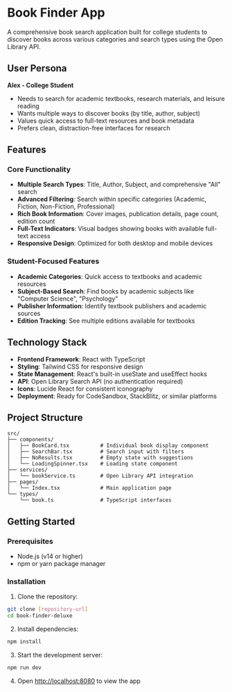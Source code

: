 # Book Finder App

A comprehensive book search application built for college students to discover books across various categories and search types using the Open Library API.

##  User Persona

**Alex - College Student**
- Needs to search for academic textbooks, research materials, and leisure reading
- Wants multiple ways to discover books (by title, author, subject)
- Values quick access to full-text resources and book metadata
- Prefers clean, distraction-free interfaces for research

##  Features

### Core Functionality
- **Multiple Search Types**: Title, Author, Subject, and comprehensive "All" search
- **Advanced Filtering**: Search within specific categories (Academic, Fiction, Non-Fiction, Professional)
- **Rich Book Information**: Cover images, publication details, page count, edition count
- **Full-Text Indicators**: Visual badges showing books with available full-text access
- **Responsive Design**: Optimized for both desktop and mobile devices

### Student-Focused Features
- **Academic Categories**: Quick access to textbooks and academic resources
- **Subject-Based Search**: Find books by academic subjects like "Computer Science", "Psychology"
- **Publisher Information**: Identify textbook publishers and academic sources
- **Edition Tracking**: See multiple editions available for textbooks

##  Technology Stack

- **Frontend Framework**: React with TypeScript
- **Styling**: Tailwind CSS for responsive design
- **State Management**: React's built-in useState and useEffect hooks
- **API**: Open Library Search API (no authentication required)
- **Icons**: Lucide React for consistent iconography
- **Deployment**: Ready for CodeSandbox, StackBlitz, or similar platforms

##  Project Structure

```
src/
├── components/
│   ├── BookCard.tsx          # Individual book display component
│   ├── SearchBar.tsx         # Search input with filters
│   ├── NoResults.tsx         # Empty state with suggestions
│   └── LoadingSpinner.tsx    # Loading state component
├── services/
│   └── bookService.ts        # Open Library API integration
├── pages/
│   └── Index.tsx             # Main application page
└── types/
    └── book.ts               # TypeScript interfaces
```

## Getting Started

### Prerequisites
- Node.js (v14 or higher)
- npm or yarn package manager

### Installation

1. Clone the repository:
```bash
git clone [repository-url]
cd book-finder-deluxe
```

2. Install dependencies:
```bash
npm install
```

3. Start the development server:
```bash
npm run dev
```

4. Open [http://localhost:8080](http://localhost:8080) to view the app
